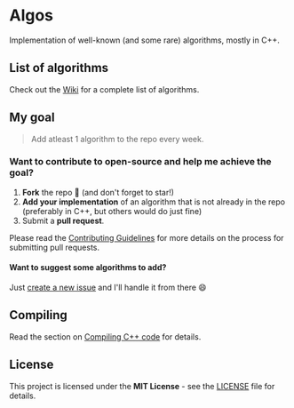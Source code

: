 # Algos
Implementation of well-known (and some rare) algorithms, mostly in C++.

## List of algorithms
Check out the [Wiki](https://github.com/faheel/Algos/wiki/Contents) for a complete list of algorithms.

## My goal
> Add atleast 1 algorithm to the repo every week.

### Want to contribute to open-source and help me achieve the goal?
1. **Fork** the repo :fork_and_knife: (and don't forget to star!)
2. **Add your implementation** of an algorithm that is not already in the repo (preferably in C++, but others would do just fine)
3. Submit a **pull request**.

Please read the [Contributing Guidelines](CONTRIBUTING.md) for more details on the process for submitting pull requests.

#### Want to suggest some algorithms to add?
Just [create a new issue](https://github.com/faheel/algos/issues/new "Create a new issue") and I'll handle it from there :smile:

## Compiling
Read the section on [Compiling C++ code](C++_CODING_GUIDELINES.md/#compiling) for details.

## License
This project is licensed under the **MIT License** - see the [LICENSE](LICENSE.md) file for details.
